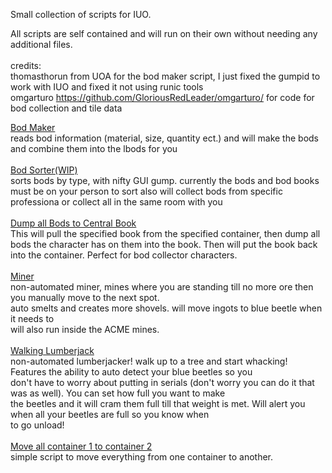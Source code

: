 Small collection of scripts for IUO.

All scripts are self contained and will run on their own without needing any additional files.<br>
<br>
credits:<br>
thomasthorun from UOA for the bod maker script, I just fixed the gumpid to work with IUO and fixed it not using runic tools<br>
omgarturo https://github.com/GloriousRedLeader/omgarturo/ for code for bod collection and tile data 

<a href= https://github.com/Leigheas/Insane-UO/blob/main/Scripts/bod_maker.py>Bod Maker</a><br>
reads bod information (material, size, quantity ect.) and will make the bods and combine them into the lbods for you<br>
<br>
<a href= https://github.com/Leigheas/Insane-UO/blob/main/Scripts/bod_sorter_v1.py>Bod Sorter(WIP)</a><br>
sorts bods by type, with nifty GUI gump. currently the bods and bod books must be on your person to sort also will collect bods from specific professiona or collect all in the same room with you<br>
<br>
<a href= https://github.com/Leigheas/Insane-UO/blob/main/Scripts/deposit_to_central_bod_book.py>Dump all Bods to Central Book</a><br>
This will pull the specified book from the specified container, then dump all bods the character has on them into the book.
Then will put the book back into the container. Perfect for bod collector characters.
<br>
<br>
<a href= https://github.com/Leigheas/Insane-UO/blob/main/Scripts/miner.py>Miner</a><br>
non-automated miner, mines where you are standing till no more ore then you manually move to the next spot.<br> 
auto smelts and creates more shovels. will move ingots to blue beetle when it needs to<br>
will also run inside the ACME mines.<br>
<br>
<a href= https://github.com/Leigheas/Insane-UO/blob/main/Scripts/walking_lumberjack.py>Walking Lumberjack</a><br>
non-automated lumberjacker! walk up to a tree and start whacking! Features the ability to auto detect your blue beetles so you<br>
don't have to worry about putting in serials (don't worry you can do it that was as well). You can set how full you want to make<br>
the beetles and it will cram them full till that weight is met. Will alert you when all your beetles are full so you know when<br>
to go unload!<br>
<br>
<a href= https://github.com/Leigheas/Insane-UO/blob/main/Scripts/moveallcont1tocont2.py>Move all container 1 to container 2</a><br>
simple script to move everything from one container to another.<br>
<br>
